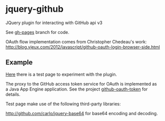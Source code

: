 jquery-github
=============

JQuery plugin for interacting with GitHub api v3

See <a href="https://github.com/alebellu/jquery-github/tree/gh-pages">gh-pages</a> branch for code.

OAuth flow implementation comes from Christopher Chedeau's work:
http://blog.vjeux.com/2012/javascript/github-oauth-login-browser-side.html

Example
------------
<a href="http://alebellu.github.com/jquery-github/test/test.html">Here</a> there is a test page to experiment with the plugin.

The proxy to the GitHub access token service for OAuth is implemented as a Java App Engine application.
See the project <a href="https://github.com/alebellu/github-oauth-token">github-oauth-token</a> for details.

Test page make use of the following third-party libraries:

http://github.com/carlo/jquery-base64 for base64 encoding and decoding.
